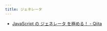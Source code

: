```yaml
---
title: ジェネレータ
---
```


* [JavaScript の ジェネレータ を極める！ - Qiita](https://qiita.com/kura07/items/d1a57ea64ef5c3de8528)
